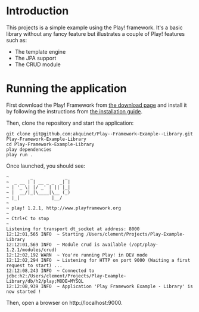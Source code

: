 Introduction
============
This projects is a simple example using the Play! framework. It's a basic library without any fancy feature but illustrates a couple of Play! features such as:
* The template engine
* The JPA support
* The CRUD module

Running the application
=======================
First download the Play! Framework from [the download page](http://www.playframework.org/download) and install it by following the instructions from [the installation guide](http://www.playframework.org/documentation/1.2.1/install).

Then, clone the repository and start the application:

    git clone git@github.com:akquinet/Play--Framework-Example--Library.git Play-Framework-Example-Library
	cd Play-Framework-Example-Library
	play dependencies
	play run .
	
Once launched, you should see:

    ~        _            _ 
	~  _ __ | | __ _ _  _| |
	~ | '_ \| |/ _' | || |_|
	~ |  __/|_|\____|\__ (_)
	~ |_|            |__/   
	~
	~ play! 1.2.1, http://www.playframework.org
	~
	~ Ctrl+C to stop
	~ 
	Listening for transport dt_socket at address: 8000
	12:12:01,565 INFO  ~ Starting /Users/clement/Projects/Play-Example-Library
	12:12:01,569 INFO  ~ Module crud is available (/opt/play-1.2.1/modules/crud)
	12:12:02,192 WARN  ~ You're running Play! in DEV mode
	12:12:02,294 INFO  ~ Listening for HTTP on port 9000 (Waiting a first request to start) ...
	12:12:08,243 INFO  ~ Connected to jdbc:h2:/Users/clement/Projects/Play-Example-Library/db/h2/play;MODE=MYSQL
	12:12:08,939 INFO  ~ Application 'Play Framework Example - Library' is now started !
	

Then, open a browser on http://localhost:9000. 

